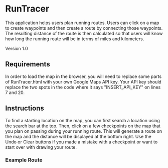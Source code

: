 # RunTracer

This application helps users plan running routes. Users can click on a map to create waypoints and then create a route by connecting those waypoints. The resulting distance of the route is then calculated so that users will know how long the running route will be in terms of miles and kilometers.

Version 1.0


## Requirements

In order to load the map in the browser, you will need to replace some parts of RunTracer.html with your own Google Maps API key. Your API key should replace the two spots in the code where it says "INSERT_API_KEY" on lines 7 and 20.

## Instructions

To find a starting location on the map, you can first search a location using the search bar at the top. Then, click on a few checkpoints on the map that you plan on passing during your running route. This will generate a route on the map and the distance will be displayed at the bottom right. Use the Undo or Clear buttons if you made a mistake with a checkpoint or want to start over with drawing your route.

### Example Route

